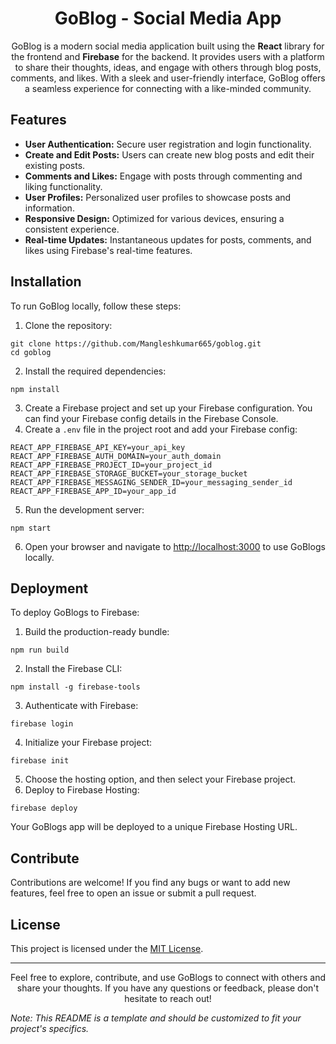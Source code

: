 <h1 align="center">GoBlog - Social Media App</h1>



<p align="center">GoBlog is a modern social media application built using the <strong>React</strong> library for the frontend and <strong>Firebase</strong> for the backend. It provides users with a platform to share their thoughts, ideas, and engage with others through blog posts, comments, and likes. With a sleek and user-friendly interface, GoBlog offers a seamless experience for connecting with a like-minded community.</p>

<h2>Features</h2>

<ul>
  <li><strong>User Authentication:</strong> Secure user registration and login functionality.</li>
  <li><strong>Create and Edit Posts:</strong> Users can create new blog posts and edit their existing posts.</li>
  <li><strong>Comments and Likes:</strong> Engage with posts through commenting and liking functionality.</li>
  <li><strong>User Profiles:</strong> Personalized user profiles to showcase posts and information.</li>
  <li><strong>Responsive Design:</strong> Optimized for various devices, ensuring a consistent experience.</li>
  <li><strong>Real-time Updates:</strong> Instantaneous updates for posts, comments, and likes using Firebase's real-time features.</li>
</ul>

<h2>Installation</h2>

<p>To run GoBlog locally, follow these steps:</p>

<ol>
  <li>Clone the repository:</li>
</ol>

<pre><code>git clone https://github.com/Mangleshkumar665/goblog.git
cd goblog
</code></pre>

<ol start="2">
  <li>Install the required dependencies:</li>
</ol>

<pre><code>npm install
</code></pre>

<ol start="3">
  <li>Create a Firebase project and set up your Firebase configuration. You can find your Firebase config details in the Firebase Console.</li>
  <li>Create a <code>.env</code> file in the project root and add your Firebase config:</li>
</ol>

<pre><code>REACT_APP_FIREBASE_API_KEY=your_api_key
REACT_APP_FIREBASE_AUTH_DOMAIN=your_auth_domain
REACT_APP_FIREBASE_PROJECT_ID=your_project_id
REACT_APP_FIREBASE_STORAGE_BUCKET=your_storage_bucket
REACT_APP_FIREBASE_MESSAGING_SENDER_ID=your_messaging_sender_id
REACT_APP_FIREBASE_APP_ID=your_app_id
</code></pre>

<ol start="5">
  <li>Run the development server:</li>
</ol>

<pre><code>npm start
</code></pre>

<ol start="6">
  <li>Open your browser and navigate to <a href="http://localhost:3000">http://localhost:3000</a> to use GoBlogs locally.</li>
</ol>

<h2>Deployment</h2>

<p>To deploy GoBlogs to Firebase:</p>

<ol>
  <li>Build the production-ready bundle:</li>
</ol>

<pre><code>npm run build
</code></pre>

<ol start="2">
  <li>Install the Firebase CLI:</li>
</ol>

<pre><code>npm install -g firebase-tools
</code></pre>

<ol start="3">
  <li>Authenticate with Firebase:</li>
</ol>

<pre><code>firebase login
</code></pre>

<ol start="4">
  <li>Initialize your Firebase project:</li>
</ol>

<pre><code>firebase init
</code></pre>

<ol start="5">
  <li>Choose the hosting option, and then select your Firebase project.</li>
  <li>Deploy to Firebase Hosting:</li>
</ol>

<pre><code>firebase deploy
</code></pre>

<p>Your GoBlogs app will be deployed to a unique Firebase Hosting URL.</p>

<h2>Contribute</h2>

<p>Contributions are welcome! If you find any bugs or want to add new features, feel free to open an issue or submit a pull request.</p>

<h2>License</h2>

<p>This project is licensed under the <a href="LICENSE">MIT License</a>.</p>

<hr>

<p align="center">Feel free to explore, contribute, and use GoBlogs to connect with others and share your thoughts. If you have any questions or feedback, please don't hesitate to reach out!</p>

<p><em>Note: This README is a template and should be customized to fit your project's specifics.</em></p>
